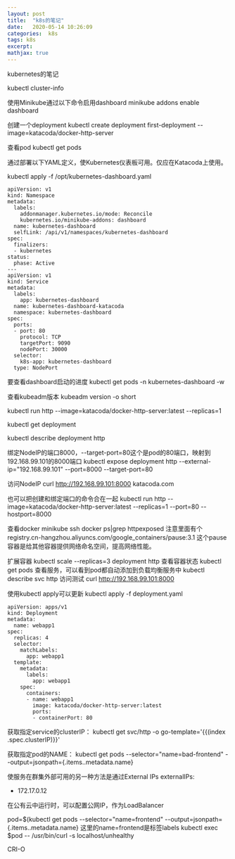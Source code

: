 ```yaml
---
layout: post
title:  "k8s的笔记"
date:   2020-05-14 10:26:09
categories:  k8s
tags: k8s
excerpt: 
mathjax: true
---
```



kubernetes的笔记




kubectl cluster-info



使用Minikube通过以下命令启用dashboard
minikube addons enable dashboard

创建一个deployment
kubectl create deployment first-deployment --image=katacoda/docker-http-server

查看pod
kubectl get pods

通过部署以下YAML定义，使Kubernetes仪表板可用。仅应在Katacoda上使用。

kubectl apply -f /opt/kubernetes-dashboard.yaml
```
apiVersion: v1
kind: Namespace
metadata:
  labels:
    addonmanager.kubernetes.io/mode: Reconcile
    kubernetes.io/minikube-addons: dashboard
  name: kubernetes-dashboard
  selfLink: /api/v1/namespaces/kubernetes-dashboard
spec:
  finalizers:
  - kubernetes
status:
  phase: Active
---
apiVersion: v1
kind: Service
metadata:
  labels:
    app: kubernetes-dashboard
  name: kubernetes-dashboard-katacoda
  namespace: kubernetes-dashboard
spec:
  ports:
  - port: 80
    protocol: TCP
    targetPort: 9090
    nodePort: 30000
  selector:
    k8s-app: kubernetes-dashboard
  type: NodePort
```

要查看dashboard启动的进度
kubectl get pods -n kubernetes-dashboard -w


查看kubeadm版本
kubeadm version -o short



kubectl run http --image=katacoda/docker-http-server:latest --replicas=1

kubectl get deployment

kubectl describe deployment http

绑定NodeIP的端口8000，--target-port=80这个是pod的80端口，映射到192.168.99.101的8000端口
kubectl expose deployment http --external-ip="192.168.99.101" --port=8000 --target-port=80

访问NodeIP
curl http://192.168.99.101:8000
katacoda.com


也可以把创建和绑定端口的命令合在一起
kubectl run http --image=katacoda/docker-http-server:latest --replicas=1 --port=80 --hostport=8000

查看docker 
minikube ssh
docker ps|grep httpexposed
注意里面有个
registry.cn-hangzhou.aliyuncs.com/google_containers/pause:3.1
这个pause容器是给其他容器提供网络命名空间，提高网络性能。

扩展容器
kubectl scale --replicas=3 deployment http
查看容器状态
kubectl get pods
查看服务，可以看到pod都自动添加到负载均衡服务中
kubectl describe svc http
访问测试
curl http://192.168.99.101:8000

使用kubectl apply可以更新
kubectl apply -f deployment.yaml

```
apiVersion: apps/v1
kind: Deployment
metadata:
  name: webapp1
spec:
  replicas: 4
  selector:
    matchLabels:
      app: webapp1
  template:
    metadata:
      labels:
        app: webapp1
    spec:
      containers:
      - name: webapp1
        image: katacoda/docker-http-server:latest
        ports:
        - containerPort: 80
```



获取指定service的clusterIP：
kubectl get svc/http -o go-template='{{(index .spec.clusterIP)}}'

获取指定pod的NAME：
kubectl get pods --selector="name=bad-frontend" --output=jsonpath={.items..metadata.name}


使服务在群集外部可用的另一种方法是通过External IPs
 externalIPs:
 - 172.17.0.12

在公有云中运行时，可以配置公网IP，作为LoadBalancer


pod=$(kubectl get pods --selector="name=frontend" --output=jsonpath={.items..metadata.name}
这里的name=frontend是标签labels
kubectl exec $pod -- /usr/bin/curl -s localhost/unhealthy

CRI-O







